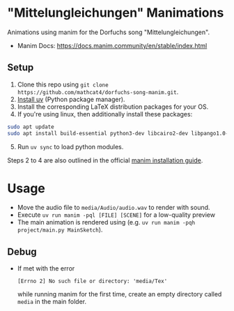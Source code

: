 # "Mittelungleichungen" Manimations

Animations using manim for the Dorfuchs song
"Mittelungleichungen".

- Manim Docs: https://docs.manim.community/en/stable/index.html

## Setup

1. Clone this repo using `git clone https://github.com/mathcat4/dorfuchs-song-manim.git`.
2. [Install uv](https://docs.astral.sh/uv/getting-started/installation/#installation-methods) (Python package manager).
3. Install the corresponding LaTeX distribution packages for your OS.
4. If you're using linux, then additionally install these packages:

```bash
sudo apt update
sudo apt install build-essential python3-dev libcairo2-dev libpango1.0-dev
```

5. Run `uv sync` to load python modules.

Steps 2 to 4 are also outlined in the official [manim installation guide](https://docs.manim.community/en/stable/installation/uv.html).

# Usage

- Move the audio file to `media/Audio/audio.wav` to render with sound.
- Execute `uv run manim -pql [FILE] [SCENE]` for a low-quality preview
- The main animation is rendered using (e.g. `uv run manim -pqh project/main.py MainSketch`).

## Debug

- If met with the error
  ```
  [Errno 2] No such file or directory: 'media/Tex'
  ```
  while running manim for the first time, create an empty directory called `media` in the main folder.

